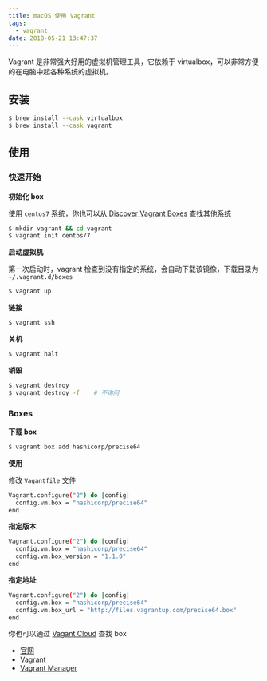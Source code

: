 ```yaml
---
title: macOS 使用 Vagrant
tags:
  - vagrant
date: 2018-05-21 13:47:37
---
```



Vagrant 是非常强大好用的虚拟机管理工具，它依赖于 virtualbox，可以非常方便的在电脑中起各种系统的虚拟机。

<!-- more --><!-- toc -->

## 安装

```bash
$ brew install --cask virtualbox
$ brew install --cask vagrant
```

## 使用

### 快速开始

**初始化 box**

使用 `centos7` 系统，你也可以从 [Discover Vagrant Boxes](https://app.vagrantup.com/boxes/search) 查找其他系统

```bash
$ mkdir vagrant && cd vagrant
$ vagrant init centos/7
```

**启动虚拟机**

第一次启动时，vagrant 检查到没有指定的系统，会自动下载该镜像，下载目录为 `~/.vagrant.d/boxes`

```bash
$ vagrant up
```

**链接**

```bash
$ vagrant ssh
```

**关机**

```bash
$ vagrant halt
```

**销毁**

```bash
$ vagrant destroy
$ vagrant destroy -f    # 不询问
```

### Boxes

**下载 box**

```bash
$ vagrant box add hashicorp/precise64
```

**使用**

修改 `Vagantfile` 文件

```bash
Vagrant.configure("2") do |config|
  config.vm.box = "hashicorp/precise64"
end
```

**指定版本**

```bash
Vagrant.configure("2") do |config|
  config.vm.box = "hashicorp/precise64"
  config.vm.box_version = "1.1.0"
end
```

**指定地址**

```bash
Vagrant.configure("2") do |config|
  config.vm.box = "hashicorp/precise64"
  config.vm.box_url = "http://files.vagrantup.com/precise64.box"
end
```

你也可以通过 [Vagant Cloud](https://app.vagrantup.com/boxes/search) 查找 box

- [官网](https://www.vagrantup.com/)
- [Vagrant](http://sourabhbajaj.com/mac-setup/Vagrant/)
- [Vagrant Manager](http://vagrantmanager.com/)


